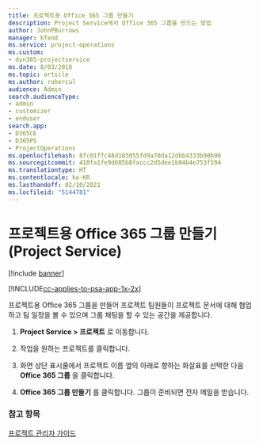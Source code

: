 ```yaml
---
title: 프로젝트용 Office 365 그룹 만들기
description: Project Service에서 Office 365 그룹을 만드는 방법
author: JohnPBurrows
manager: kfend
ms.service: project-operations
ms.custom:
- dyn365-projectservice
ms.date: 8/03/2018
ms.topic: article
ms.author: ruhercul
audience: Admin
search.audienceType:
- admin
- customizer
- enduser
search.app:
- D365CE
- D365PS
- ProjectOperations
ms.openlocfilehash: 8fc01ffc48d185055fd9a70da12dbb4333b90b96
ms.sourcegitcommit: 418fa1fe9d605b8faccc2d5dee1b04b4e753f194
ms.translationtype: HT
ms.contentlocale: ko-KR
ms.lasthandoff: 02/10/2021
ms.locfileid: "5144781"
---
```

# <a name="create-an-office-365-group-for-a-project-project-service"></a>프로젝트용 Office 365 그룹 만들기 (Project Service)

[!include [banner](../includes/psa-now-project-operations.md)]

[!INCLUDE[cc-applies-to-psa-app-1x-2x](../includes/cc-applies-to-psa-app-1x-2x.md)]

프로젝트용 Office 365 그룹을 만들어 프로젝트 팀원들이 프로젝트 문서에 대해 협업하고 팀 일정을 볼 수 있으며 그룹 채팅을 할 수 있는 공간을 제공합니다.  
  
1.  **Project Service > 프로젝트** 로 이동합니다.  
  
2.  작업을 원하는 프로젝트를 클릭합니다.  
  
3.  화면 상단 표시줄에서 프로젝트 이름 옆의 아래로 향하는 화살표를 선택한 다음 **Office 365 그룹** 을 클릭합니다.  
  
4.  **Office 365 그룹 만들기** 를 클릭합니다. 그룹이 준비되면 전자 메일을 받습니다.  
  
### <a name="see-also"></a>참고 항목  
 [프로젝트 관리자 가이드](../psa/project-manager-guide.md)
